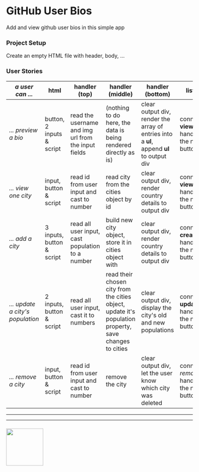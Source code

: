 # GitHub User Bios

Add and view github user bios in this simple app

### Project Setup

Create an empty HTML file with header, body, ...

### User Stories

| _a user can ..._ | html |handler (top) | handler (middle) | handler (bottom) |   listener |
| --- | --- | --- | --- | --- | --- |
| _... preview a bio_ | button, 2 inputs & script |  read the username and img url from the input fields | (nothing to do here, the data is being rendered directly as is) | clear output div, render the array of entries into a __ul__,  append __ul__ to output div |  connect the __view\_all__ handler to the new button |
| _... view one city_ | input, button & script | read id from user input and cast to number  | read city from the cities object by id | clear output div, render country details to output div | connect the __view\_one__ handler to the new button |
| _... add a city_ | 3  inputs, button &  script | read all user input, cast population to a number | build new city object, store it in cities object with | clear output div, render country details to output div | connect the __create\_city__ handler to the new button |
| _... update a city's population_ | 2  inputs, button &  script | read all user input, cast it to numbers  | read their chosen city from the cities object, update it's population property, save changes to cities | clear output div, display the city's old and new populations | connect the __update\_city__ handler to the new button |
| _... remove a city_ | input, button & script | read id from user input and cast to number  | remove the city  | clear output div, let the user know which city was deleted | connect the _remove\_city_ handler to the new button |



___
___
### <a href="https://hackyourfuture.be" target="_blank"><img src="https://pbs.twimg.com/profile_images/984474625009741824/Bs_qKx6-_400x400.jpg" width="100" height="100"></img></a>
